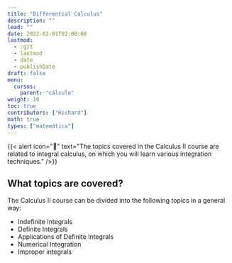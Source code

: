 ```yaml
---
title: "Differential Calculus"
description: ""
lead: ""
date: 2022-02-01T02:00:00
lastmod:
  - :git
  - lastmod
  - date
  - publishDate
draft: false
menu:
  cursos:
    parent: "cálculo"
weight: 10
toc: true
contributors: ["Richard"]
math: true
types: ["matemática"]
---
```


{{< alert icon="📌" text="The topics covered in the Calculus II course are related to integral calculus, on which you will learn various integration techniques." />}}

## What topics are covered?

The Calculus II course can be divided into the following topics in a general way:

- Indefinite Integrals
- Definite Integrals
- Applications of Definite Integrals
- Numerical Integration
- Improper integrals
